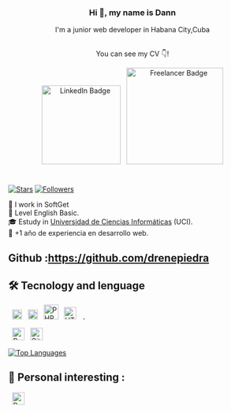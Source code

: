 <div align="center">
    <p align="center"> 
        <h3 align="center">Hi 👋, my name is Dann </h3> <p>I'm a junior web developer in Habana City,Cuba </p>
        <br />  
        You can see my CV 👇!  
        </p>
    </p>
    <p>
       <a href="https://www.linkedin.com/in/daniel-rene-piedra-sifontes-71b88527b/" target="_blank"><img src="https://img.shields.io/badge/-LinkedIn-blue?style=flat-square&logo=Linkedin&logoColor=white" alt="LinkedIn Badge" width="160" /></a>
        &nbsp;
        <img src="https://img.shields.io/badge/Freelancer-29B2FE?style=for-the-badge&logo=Freelancer&logoColor=white" alt="Freelancer Badge" width="196" />
    </p>
 
</div>

#

[<img src="https://img.shields.io/github/stars/MaxwelldanielR?affiliations=OWNER&color=%23ffe411&label=GitHub%20Stars&logo=github&logoColor=%23fffFF&style=flat" alt="Stars" title="Stars" />][knowledge_anchor]
[<img src="https://img.shields.io/github/followers/MaxwelldanielR?affiliations=OWNER&label=Followers&logo=github&logoColor=%23fffFF&style=flat" alt="Followers" title="Followers" />][knowledge_anchor]

🔭 I work in SoftGet<br/>
🌱 Level English Basic.<br/>
🎓 Estudy in [Universidad de Ciencias Informáticas](https://www.uci.cu/en) (UCI).<br/>
💼 +1 año de experiencia en desarrollo web.<br/>

## Github :https://github.com/drenepiedra

## 🛠 Tecnology and lenguage

<a name="knowledge"></a>


&nbsp;
[<img src="https://img.shields.io/badge/Java-282C34?logo=openjdk&logoColor=ed8b00" alt="Java logo" title="Java" height="20" />][knowledge_anchor]
&nbsp;
[<img src="https://img.shields.io/badge/JavaScript-282C34?logo=javascript&logoColor=F7DF1E" alt="JavaScript logo" title="JavaScript" height="20" />][knowledge_anchor]
&nbsp;
[<img src="https://img.shields.io/badge/PHP-282C34?logo=php&logoColor=777bb4" alt="PHP logo" title="PHP" height="30" />][knowledge_anchor]
&nbsp;
[<img src="https://img.shields.io/badge/HTML5-282C34?logo=html5&logoColor=E34F26" alt="HTML5 logo" title="HTML5" height="25" />][knowledge_anchor]
&nbsp;
[<img src="https://img.shields.io/badge/CSS3-282C34?logo=css3&logoColor=1572B6" alt="CSS3 logo" title="CSS3" height="5" />][knowledge_anchor]
&nbsp;


&nbsp;
[<img src="https://img.shields.io/badge/Bootstrap-282C34?logo=bootstrap" alt="Bootstrap logo" title="Bootstrap" height="25" />][knowledge_anchor]
&nbsp;
[<img src="https://img.shields.io/badge/Git-282C34?logo=git&logoColor=F05032" alt="Git logo" title="Git" height="25" />][knowledge_anchor]
&nbsp;

[![Top Languages](https://github-readme-stats.vercel.app/api/top-langs/?username=MaykDev97&layout=compact)](https://github.com/MayDev97)

<a name="learning-now"></a>

## 👾 Personal interesting :


&nbsp;
[<img src="https://img.shields.io/badge/React-282C34?logo=react&logoColor=61DAFB" alt="React logo" title="React" height="25" />][learning_next_anchor]
&nbsp;


#

[knowledge_anchor]: #Dann-freelancerhttpsimgshieldsiobadgefreelancer-29b2festylefor-the-badgelogofreelancerlogocolorwhite
[learning_now_anchor]: #-Tecnologías-y-Lenguajes
[learning_next_anchor]: #--Interés-personal-en-aprender
